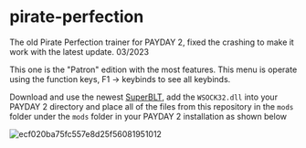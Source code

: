 # pirate-perfection
The old Pirate Perfection trainer for PAYDAY 2, fixed the crashing to make it work with the latest update. 03/2023

This one is the "Patron" edition with the most features. This menu is operate using the function keys, F1 -> keybinds to see all keybinds.

Download and use the newest [SuperBLT](https://superblt.znix.xyz/), add the `WSOCK32.dll` into your PAYDAY 2 directory and place all of the files from this repository in the `mods` folder under the `mods` folder in your PAYDAY 2 installation as shown below

![ecf020ba75fc557e8d25f56081951012](https://user-images.githubusercontent.com/54209182/224561446-aaddeaf1-a2e1-40f0-9a6a-d13e4adfac1f.png)
